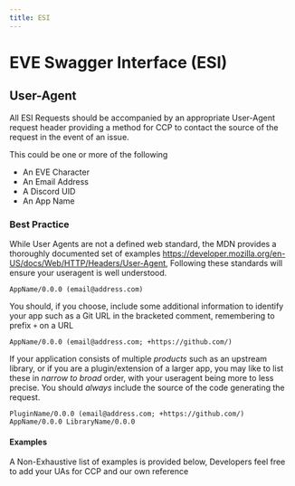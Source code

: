 ```yaml
---
title: ESI
---
```

# EVE Swagger Interface (ESI)

## User-Agent

All ESI Requests should be accompanied by an appropriate User-Agent request header providing a method for CCP to contact the source of the request in the event of an issue.

This could be one or more of the following

- An EVE Character
- An Email Address
- A Discord UID
- An App Name

### Best Practice

While User Agents are not a defined web standard, the MDN provides a thoroughly documented set of examples <https://developer.mozilla.org/en-US/docs/Web/HTTP/Headers/User-Agent>, Following these standards will ensure your useragent is well understood.

```text
AppName/0.0.0 (email@address.com)
```

You should, if you choose, include some additional information to identify your app such as a Git URL in the bracketed comment, remembering to prefix `+` on a URL

```text
AppName/0.0.0 (email@address.com; +https://github.com/)
```

If your application consists of multiple _products_ such as an upstream library, or if you are a plugin/extension of a larger app, you may like to list these in _narrow to broad_ order, with your useragent being more to less precise. You should _always_ include the source of the code generating the request.

```text
PluginName/0.0.0 (email@address.com; +https://github.com/) AppName/0.0.0 LibraryName/0.0.0
```

#### Examples

A Non-Exhaustive list of examples is provided below, Developers feel free to add your UAs for CCP and our own reference

```text
```
